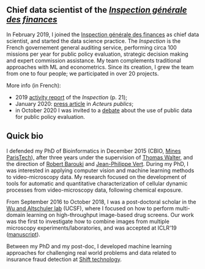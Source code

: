 ## Chief data scientist of the [_Inspection générale des finances_](https://en.wikipedia.org/wiki/Inspection_g%C3%A9n%C3%A9rale_des_finances_(France))

In February 2019, I joined the [Inspection générale des finances](https://en.wikipedia.org/wiki/Inspection_g%C3%A9n%C3%A9rale_des_finances_(France)) as chief data scientist, and started the data science practice. The _Inspection_ is the French governement general auditing service, performing circa 100 missions per year for public policy evaluation, strategic decision making and expert commission assistance. My team complements traditional approaches with ML and econometrics.
Since its creation, I grew the team from one to four people; we participated in over 20 projects.

More info (in French):
- 2019 [activity report](http://www.igf.finances.gouv.fr/files/live/sites/igf/files/contributed/IGF%20internet/4.RapportsDactivites/ra-igf-2019-web.pdf) of the *Inspection* (p. 21);
- January 2020: [press article](assets/articleJan2020_ActeursPublics.pdf) in *Acteurs publics*;
- in October 2020 I was invited to a [debate](https://www.acteurspublics.fr/webtv/emissions/les-rencontres-des-acteurs-publics/debat-comment-les-donnees-publiques-peuvent-elles-appuyer-levaluation) about the use of public data for public policy evaluation. 

## Quick bio

I defended my PhD of Bioinformatics in December 2015 (CBIO, [Mines ParisTech](http://www.mines-paristech.fr/)), after three years under the supervision of [Thomas Walter](http://cbio.ensmp.fr/~twalter/), and the direction of [Robert Barouki](https://t3s-1124.biomedicale.parisdescartes.fr/) and [Jean-Philippe Vert](http://cbio.ensmp.fr/~jvert/). During my PhD, I was interested in applying computer vision and machine learning methods to video-microscopy data. My research focused on the development of tools for automatic and quantitative characterization of cellular dynamic processes from video-microscopy data, following chemical exposure.

From September 2016 to October 2018, I was a post-doctoral scholar in the [Wu and Altschuler lab](http://www.altschulerwulab.org) (UCSF), where I focused on how to perform multi-domain learning on high-throughput image-based drug screens. Our work was the first to investigate how to combine images from multiple microscopy experiments/laboratories, and was accepted at ICLR'19 ([manuscript](https://openreview.net/forum?id=Sklv5iRqYX)).

Between my PhD and my post-doc, I developed machine learning approaches for challenging real world problems and data related to insurance fraud detection at [Shift technology](http://www.shift-technology.com/).
